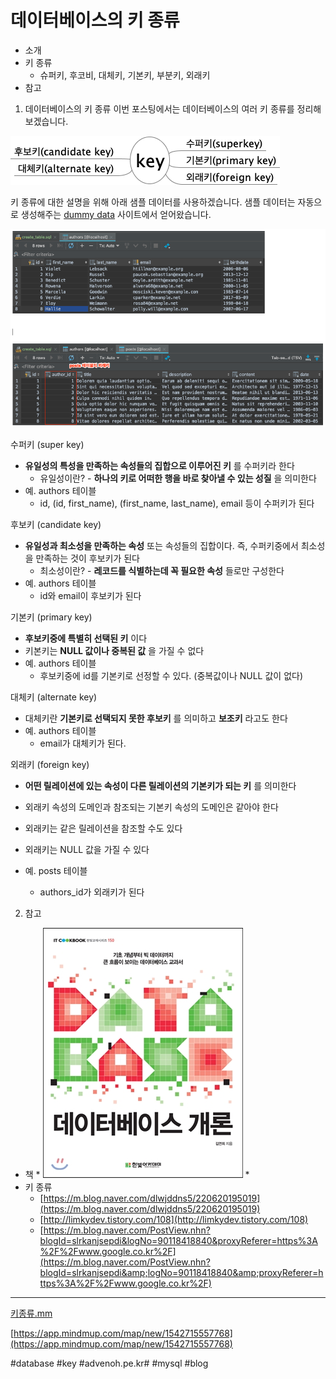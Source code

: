 # 데이터베이스의 키 종류
* 소개
* 키 종류
	* 슈퍼키, 후코비, 대체키, 기본키, 부분키, 외래키
* 참고

1. 데이터베이스의 키 종류
이번 포스팅에서는 데이터베이스의 여러 키 종류를 정리해보겠습니다.

![](%EB%8D%B0%EC%9D%B4%ED%84%B0%EB%B2%A0%EC%9D%B4%EC%8A%A4%EC%9D%98%20%ED%82%A4%20%EC%A2%85%EB%A5%98/key.png)

키 종류에 대한 설명을 위해 아래 샘플 데이터를 사용하겠습니다. 샘플 데이터는 자동으로 생성해주는 [dummy data](http://filldb.info/) 사이트에서 얻어왔습니다. 

![](%EB%8D%B0%EC%9D%B4%ED%84%B0%EB%B2%A0%EC%9D%B4%EC%8A%A4%EC%9D%98%20%ED%82%A4%20%EC%A2%85%EB%A5%98/5D16F149-4334-4C3A-9E39-CA985AC78B3C.png)

수퍼키 (super key)

* **유일성의 특성을 만족하는 속성들의 집합으로 이루어진 키** 를 수퍼키라 한다
	* 유일성이란? - **하나의 키로 어떠한 행을 바로 찾아낼 수 있는 성질** 을 의미한다
* 예. authors 테이블
	* id, (id, first_name), (first_name, last_name), email 등이 수퍼키가 된다

후보키 (candidate key)

* **유일성과 최소성을 만족하는 속성** 또는 속성들의 집합이다. 즉, 수퍼키중에서 최소성을 만족하는 것이 후보키가 된다
	* 최소성이란? - **레코드를 식별하는데 꼭 필요한 속성** 들로만 구성한다
* 예. authors 테이블
	* id와 email이 후보키가 된다

기본키 (primary key)

* **후보키중에 특별히 선택된 키** 이다
* 키본키는 **NULL 값이나 중복된 값** 을 가질 수 없다
* 예. authors 테이블
	* 후보키중에 id를 기본키로 선정할 수 있다. (중복값이나 NULL 값이 없다)

대체키 (alternate key)

* 대체키란 **기본키로 선택되지 못한 후보키** 를 의미하고 **보조키** 라고도 한다
* 예. authors 테이블
	* email가 대체키가 된다.

외래키 (foreign key)

* **어떤 릴레이션에 있는 속성이 다른 릴레이션의 기본키가 되는 키** 를 의미한다
* 외래키 속성의 도메인과 참조되는 기본키 속성의 도메인은 같아야 한다

* 외래키는 같은 릴레이션을 참조할 수도 있다
* 외래키는 NULL 값을 가질 수 있다
* 예. posts 테이블
	* authors_id가 외래키가 된다

2. 참고

* 책
	* 
![](%EB%8D%B0%EC%9D%B4%ED%84%B0%EB%B2%A0%EC%9D%B4%EC%8A%A4%EC%9D%98%20%ED%82%A4%20%EC%A2%85%EB%A5%98/image_4.jpeg)
	* 
* 키 종류
	* [https://m.blog.naver.com/dlwjddns5/220620195019](https://m.blog.naver.com/dlwjddns5/220620195019)
	* [http://limkydev.tistory.com/108](http://limkydev.tistory.com/108)
	* [https://m.blog.naver.com/PostView.nhn?blogId=slrkanjsepdi&logNo=90118418840&proxyReferer=https%3A%2F%2Fwww.google.co.kr%2F](https://m.blog.naver.com/PostView.nhn?blogId=slrkanjsepdi&amp;logNo=90118418840&amp;proxyReferer=https%3A%2F%2Fwww.google.co.kr%2F)

- - - -

<a href='%E1%84%8F%E1%85%B5%E1%84%8C%E1%85%A9%E1%86%BC%E1%84%85%E1%85%B2.mm'>키종류.mm</a>

[https://app.mindmup.com/map/new/1542715557768](https://app.mindmup.com/map/new/1542715557768)

#database #key #advenoh.pe.kr# #mysql #blog